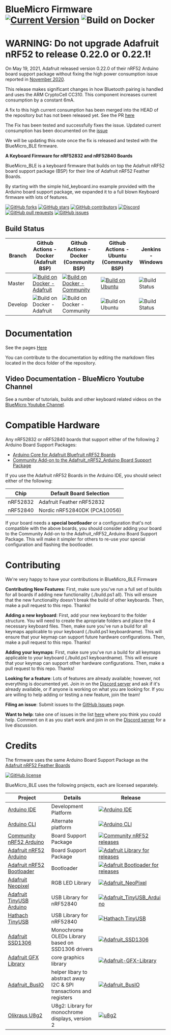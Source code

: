 # BlueMicro Firmware  [![Current Version](https://img.shields.io/github/v/tag/jpconstantineau/BlueMicro_BLE)](https://github.com/jpconstantineau/BlueMicro_BLE/tags)  ![Build on Docker](https://github.com/jpconstantineau/BlueMicro_BLE/workflows/Build%20on%20Docker/badge.svg)

# WARNING: Do not upgrade Adafruit nRF52 to release 0.22.0 or 0.22.1!
On May 19, 2021, Adafruit released version 0.22.0 of their nRF52 Arduino board support package without fixing the high power consumption issue reported in [November 2020](https://github.com/adafruit/Adafruit_nRF52_Arduino/issues/600).

This release makes significant changes in how Bluetooth pairing is handled and uses the ARM CryptoCell CC310.  This component increases current consumption by a constant 6mA.

A fix to this high current consumption has been merged into the HEAD of the repository but has not been released yet. See the PR [here](https://github.com/adafruit/Adafruit_nRF52_Arduino/pull/654)

The Fix has been tested and successfully fixes the issue. Updated current consumption has been documented on the [issue](https://github.com/adafruit/Adafruit_nRF52_Arduino/issues/600#issuecomment-855156906)

We will be updating this note once the fix is released and tested with the BlueMicro_BLE firmware.



**A Keyboard Firmware for nRF52832 and nRF52840 Boards**

BlueMicro_BLE is a keyboard firmware that builds on top the Adafruit nRF52 board support package (BSP) for their line of Adafruit nRF52 Feather Boards.

By starting with the simple hid_keyboard.ino example provided with the Arduino board support package, we expanded it to a full blown Keyboard firmware with lots of features.

[![GitHub forks](https://img.shields.io/github/forks/jpconstantineau/BlueMicro_BLE.svg)](https://github.com/jpconstantineau/BlueMicro_BLE/network) [![GitHub stars](https://img.shields.io/github/stars/jpconstantineau/BlueMicro_BLE.svg)](https://github.com/jpconstantineau/BlueMicro_BLE/stargazers) [![GitHub contributors](https://img.shields.io/github/contributors/jpconstantineau/BlueMicro_BLE.svg)](https://github.com/jpconstantineau/BlueMicro_BLE/graphs/contributors) [![Discord](https://img.shields.io/discord/449593318247235589.svg)](https://discord.gg/ecnCR9P) [![GitHub pull requests](https://img.shields.io/github/issues-pr/jpconstantineau/BlueMicro_BLE.svg)](https://github.com/jpconstantineau/BlueMicro_BLE) [![GitHub issues](https://img.shields.io/github/issues/jpconstantineau/BlueMicro_BLE.svg)](https://github.com/jpconstantineau/BlueMicro_BLE/issues)

## Build Status

| Branch  | Github Actions - Docker (Adafruit BSP) | Github Actions - Docker (Community BSP) |Github Actions - Ubuntu (Community BSP) | Jenkins - Windows |
| ------  | ------           | ------       | ------                  | ------            |
| Master  | [![Build on Docker - Adafruit](https://github.com/jpconstantineau/BlueMicro_BLE/actions/workflows/build_docker_adafruit.yml/badge.svg)](https://github.com/jpconstantineau/BlueMicro_BLE/actions/workflows/build_docker_adafruit.yml) | [![Build on Docker - Community](https://github.com/jpconstantineau/BlueMicro_BLE/actions/workflows/build_docker_community.yml/badge.svg)](https://github.com/jpconstantineau/BlueMicro_BLE/actions/workflows/build_docker_community.yml) | [![Build on Ubuntu](https://github.com/jpconstantineau/BlueMicro_BLE/actions/workflows/build_ubuntu.yml/badge.svg)](https://github.com/jpconstantineau/BlueMicro_BLE/actions/workflows/build_ubuntu.yml) | ![Build Status](http://toronto.jpconstantineau.com:8585/buildStatus/icon?job=BlueMicro_BLE-master) |
| Develop |![Build on Docker - Adafruit](https://github.com/jpconstantineau/BlueMicro_BLE/workflows/Build%20on%20Docker%20-%20Adafruit/badge.svg)|![Build on Docker - Community](https://github.com/jpconstantineau/BlueMicro_BLE/workflows/Build%20on%20Docker%20-%20Community/badge.svg) | ![Build on Ubuntu](https://github.com/jpconstantineau/BlueMicro_BLE/workflows/Build%20on%20Ubuntu/badge.svg?branch=develop) | ![Build Status](http://toronto.jpconstantineau.com:8585/buildStatus/icon?job=BlueMicro_BLE-develop) |


# Documentation
See the pages [Here](http://bluemicro.jpconstantineau.com/#)

You can contribute to the documentation by editing the markdown files located in the docs folder of the repository.


## Video Documentation - BlueMicro Youtube Channel

See a number of tutorials, builds and other keyboard related videos on the [BlueMicro Youtube Channel](https://www.youtube.com/channel/UCFpGp4hHe03nvF9c8_gF_jA/featured).


# Compatible Hardware 

Any nRF52832 or nRF52840 boards that support either of the following 2 Arduino Board Support Packages:

* [Arduino Core for Adafruit Bluefruit nRF52 Boards](https://github.com/adafruit/Adafruit_nRF52_Arduino)
* [Community Add-on to the Adafruit_nRF52_Arduino Board Support Package](https://github.com/jpconstantineau/Community_nRF52_Arduino)

If you use the Adafruit nRF52 Boards in the Arduino IDE, you should select either of the following:

| Chip      | Default Board Selection       |
| ------    | ------                        | 
| nRF52832  | Adafruit Feather nRF52832     |
| nRF52840  | Nordic nRF52840DK (PCA10056)  | 

If your board needs a **special bootloader** or a configuration that's not compatible with the above boards, you should consider adding your board to the Community Add-on to the Adafruit_nRF52_Arduino Board Support Package.  This will make it simpler for others to re-use your special configuration and flashing the bootloader.


# Contributing

We're very happy to have your contributions in BlueMicro_BLE Firmware

**Contributing New Features**: First, make sure you've run a full set of builds for all boards if adding new functionality (./build.ps1 all). This will ensure that the new functionality doesn't break the build of other keyboards.  Then, make a pull request to this repo. Thanks!

**Adding a new keyboard**: First, add your new keyboard to the folder structure.  You will need to create the apropriate folders and place the 4 necessary keyboard files.  Then, make sure you've run a build for all keymaps applicable to your keyboard (./build.ps1 keyboardname). This will ensure that your keymap can support future hardware configurations.  Then, make a pull request to this repo. Thanks!

**Adding your keymaps**: First, make sure you've run a build for all keymaps applicable to your keyboard (./build.ps1 keyboardname). This will ensure that your keymap can support other hardware configurations.  Then, make a pull request to this repo. Thanks!

**Looking for a feature**: Lots of features are already available; however, not everything is documented yet.  Join in on the [Discord server](https://discord.gg/8pZsrxP) and ask if it's already available, or if anyone is working on what you are looking for.  If you are willing to help adding or testing a new feature, join the team!

**Filing an issue**: Submit issues to the [GitHub Issues](https://github.com/jpconstantineau/BlueMicro_BLE/issues) page.

 **Want to help**: take one of issues in the list [here](https://github.com/jpconstantineau/BlueMicro_BLE/issues) where you think you could help. Comment on it as you start work and join in on the [Discord server](https://discord.gg/8pZsrxP) for a live discussion.


# Credits

The firmware uses the same Arduino Board Support Package as the [Adafruit nRF52 Feather Boards](https://github.com/adafruit/Adafruit_nRF52_Arduino)

[![GitHub license](https://img.shields.io/github/license/jpconstantineau/BlueMicro_BLE.svg)](https://github.com/jpconstantineau/BlueMicro_BLE)

BlueMicro_BLE uses the following projects, each are licensed separately.

| Project | Details | Release |
| ------- | -------- | -------- |
| [Arduino IDE](https://github.com/arduino/Arduino) | Development Platform | [![Arduino IDE](https://img.shields.io/github/release/arduino/Arduino.svg)](https://github.com/arduino/Arduino)  |
| [Arduino CLI](https://github.com/arduino/arduino-cli) | Alternate platform | [![Arduino CLI](https://img.shields.io/github/release/arduino/arduino-cli.svg)](https://github.com/arduino/arduino-cli) |
| [Community nRF52 Arduino](https://github.com/jpconstantineau/Community_nRF52_Arduino) | Board Support Package | [![Community nRF52 releases](https://img.shields.io/github/release/jpconstantineau/Community_nRF52_Arduino.svg)](https://github.com/jpconstantineau/Community_nRF52_Arduino) |
| [Adafruit nRF52 Arduino](https://github.com/adafruit/Adafruit_nRF52_Arduino) | Board Support Package | [![Adafruit Library for releases](https://img.shields.io/github/release/adafruit/Adafruit_nRF52_Arduino.svg)](https://github.com/adafruit/Adafruit_nRF52_Arduino) |
| [Adafruit nRF52 Bootloader](https://github.com/adafruit/Adafruit_nRF52_Bootloader) | Bootloader | [![Adafruit Bootloader for releases](https://img.shields.io/github/release/adafruit/Adafruit_nRF52_Bootloader.svg)](https://github.com/adafruit/Adafruit_nRF52_Bootloader) |
| [Adafruit Neopixel](https://github.com/adafruit/Adafruit_NeoPixel) | RGB LED Library  | [![Adafruit_NeoPixel](https://img.shields.io/github/release/adafruit/Adafruit_NeoPixel.svg)](https://github.com/adafruit/Adafruit_NeoPixel) |
| [Adafruit TinyUSB Arduino](https://github.com/adafruit/Adafruit_TinyUSB_Arduino) | USB Library for nRF52840  | [![Adafruit_TinyUSB_Arduino](https://img.shields.io/github/release/adafruit/Adafruit_TinyUSB_Arduino.svg)](https://github.com/adafruit/Adafruit_TinyUSB_Arduino) | 
| [Hathach TinyUSB](https://github.com/hathach/tinyusb) | USB Library for nRF52840 | [![Hathach TinyUSB](https://img.shields.io/github/release/hathach/tinyusb.svg)](https://github.com/hathach/tinyusb) |
| [Adafruit SSD1306](https://github.com/adafruit/Adafruit_SSD1306) | Monochrome OLEDs Library based on SSD1306 drivers  | [![Adafruit_SSD1306](https://img.shields.io/github/release/adafruit/Adafruit_SSD1306.svg)](https://github.com/adafruit/Adafruit_SSD1306) |
| [Adafruit GFX Library](https://github.com/adafruit/Adafruit-GFX-Library) | core graphics library  | [![Adafruit-GFX-Library](https://img.shields.io/github/release/adafruit/Adafruit-GFX-Library.svg)](https://github.com/adafruit/Adafruit-GFX-Library) |
| [Adafruit_BusIO](https://github.com/adafruit/Adafruit_BusIO) | helper libary to abstract away I2C & SPI transactions and registers  | [![Adafruit_BusIO](https://img.shields.io/github/release/adafruit/Adafruit_BusIO.svg)](https://github.com/adafruit/Adafruit_BusIO) |
| [Olikraus U8g2](https://github.com/olikraus/u8g2) | U8g2: Library for monochrome displays, version 2 | [![u8g2](https://img.shields.io/github/release/olikraus/U8g2_Arduino.svg)](https://github.com/olikraus/U8g2_Arduino)  |

